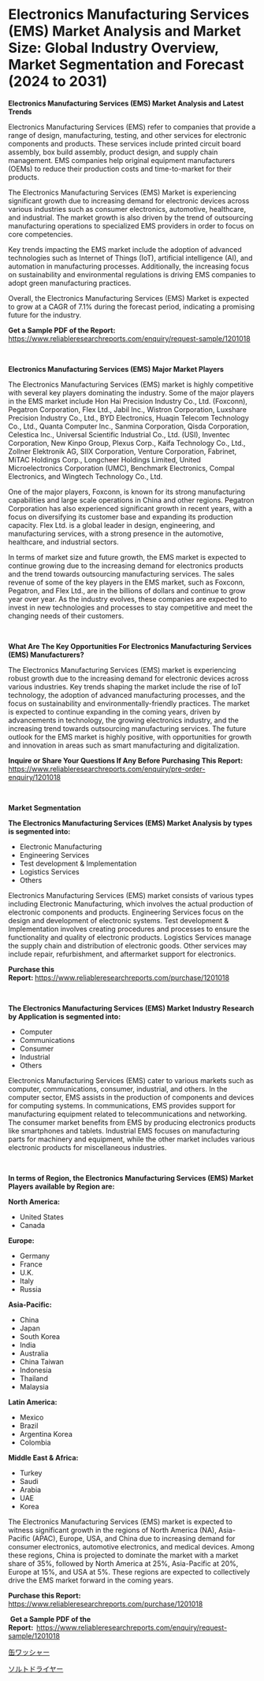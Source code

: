 <p><h1>Electronics Manufacturing Services (EMS) Market Analysis and Market Size: Global Industry Overview, Market Segmentation and Forecast (2024 to 2031)</h1></p><p><strong>Electronics Manufacturing Services (EMS) Market Analysis and Latest Trends</strong></p>
<p><p>Electronics Manufacturing Services (EMS) refer to companies that provide a range of design, manufacturing, testing, and other services for electronic components and products. These services include printed circuit board assembly, box build assembly, product design, and supply chain management. EMS companies help original equipment manufacturers (OEMs) to reduce their production costs and time-to-market for their products.</p><p>The Electronics Manufacturing Services (EMS) Market is experiencing significant growth due to increasing demand for electronic devices across various industries such as consumer electronics, automotive, healthcare, and industrial. The market growth is also driven by the trend of outsourcing manufacturing operations to specialized EMS providers in order to focus on core competencies.</p><p>Key trends impacting the EMS market include the adoption of advanced technologies such as Internet of Things (IoT), artificial intelligence (AI), and automation in manufacturing processes. Additionally, the increasing focus on sustainability and environmental regulations is driving EMS companies to adopt green manufacturing practices.</p><p>Overall, the Electronics Manufacturing Services (EMS) Market is expected to grow at a CAGR of 7.1% during the forecast period, indicating a promising future for the industry.</p></p>
<p><strong>Get a Sample PDF of the Report:&nbsp;</strong> <a href="https://www.reliableresearchreports.com/enquiry/request-sample/1201018">https://www.reliableresearchreports.com/enquiry/request-sample/1201018</a></p>
<p>&nbsp;</p>
<p><strong>Electronics Manufacturing Services (EMS) Major Market Players</strong></p>
<p><p>The Electronics Manufacturing Services (EMS) market is highly competitive with several key players dominating the industry. Some of the major players in the EMS market include Hon Hai Precision Industry Co., Ltd. (Foxconn), Pegatron Corporation, Flex Ltd., Jabil Inc., Wistron Corporation, Luxshare Precision Industry Co., Ltd., BYD Electronics, Huaqin Telecom Technology Co., Ltd., Quanta Computer Inc., Sanmina Corporation, Qisda Corporation, Celestica Inc., Universal Scientific Industrial Co., Ltd. (USI), Inventec Corporation, New Kinpo Group, Plexus Corp., Kaifa Technology Co., Ltd., Zollner Elektronik AG, SIIX Corporation, Venture Corporation, Fabrinet, MiTAC Holdings Corp., Longcheer Holdings Limited, United Microelectronics Corporation (UMC), Benchmark Electronics, Compal Electronics, and Wingtech Technology Co., Ltd.</p><p>One of the major players, Foxconn, is known for its strong manufacturing capabilities and large scale operations in China and other regions. Pegatron Corporation has also experienced significant growth in recent years, with a focus on diversifying its customer base and expanding its production capacity. Flex Ltd. is a global leader in design, engineering, and manufacturing services, with a strong presence in the automotive, healthcare, and industrial sectors.</p><p>In terms of market size and future growth, the EMS market is expected to continue growing due to the increasing demand for electronics products and the trend towards outsourcing manufacturing services. The sales revenue of some of the key players in the EMS market, such as Foxconn, Pegatron, and Flex Ltd., are in the billions of dollars and continue to grow year over year. As the industry evolves, these companies are expected to invest in new technologies and processes to stay competitive and meet the changing needs of their customers.</p></p>
<p>&nbsp;</p>
<p><strong>What Are The Key Opportunities For Electronics Manufacturing Services (EMS) Manufacturers?</strong></p>
<p><p>The Electronics Manufacturing Services (EMS) market is experiencing robust growth due to the increasing demand for electronic devices across various industries. Key trends shaping the market include the rise of IoT technology, the adoption of advanced manufacturing processes, and the focus on sustainability and environmentally-friendly practices. The market is expected to continue expanding in the coming years, driven by advancements in technology, the growing electronics industry, and the increasing trend towards outsourcing manufacturing services. The future outlook for the EMS market is highly positive, with opportunities for growth and innovation in areas such as smart manufacturing and digitalization.</p></p>
<p><strong>Inquire or Share Your Questions If Any Before Purchasing This Report:</strong> <a href="https://www.reliableresearchreports.com/enquiry/pre-order-enquiry/1201018">https://www.reliableresearchreports.com/enquiry/pre-order-enquiry/1201018</a></p>
<p>&nbsp;</p>
<p><strong>Market Segmentation</strong></p>
<p><strong>The Electronics Manufacturing Services (EMS) Market Analysis by types is segmented into:</strong></p>
<p><ul><li>Electronic Manufacturing</li><li>Engineering Services</li><li>Test development & Implementation</li><li>Logistics Services</li><li>Others</li></ul></p>
<p><p>Electronics Manufacturing Services (EMS) market consists of various types including Electronic Manufacturing, which involves the actual production of electronic components and products. Engineering Services focus on the design and development of electronic systems. Test development & Implementation involves creating procedures and processes to ensure the functionality and quality of electronic products. Logistics Services manage the supply chain and distribution of electronic goods. Other services may include repair, refurbishment, and aftermarket support for electronics.</p></p>
<p><strong>Purchase this Report:&nbsp;</strong><a href="https://www.reliableresearchreports.com/purchase/1201018">https://www.reliableresearchreports.com/purchase/1201018</a></p>
<p>&nbsp;</p>
<p><strong>The Electronics Manufacturing Services (EMS) Market Industry Research by Application is segmented into:</strong></p>
<p><ul><li>Computer</li><li>Communications</li><li>Consumer</li><li>Industrial</li><li>Others</li></ul></p>
<p><p>Electronics Manufacturing Services (EMS) cater to various markets such as computer, communications, consumer, industrial, and others. In the computer sector, EMS assists in the production of components and devices for computing systems. In communications, EMS provides support for manufacturing equipment related to telecommunications and networking. The consumer market benefits from EMS by producing electronics products like smartphones and tablets. Industrial EMS focuses on manufacturing parts for machinery and equipment, while the other market includes various electronic products for miscellaneous industries.</p></p>
<p>&nbsp;</p>
<p><strong>In terms of Region, the Electronics Manufacturing Services (EMS) Market Players available by Region are:</strong></p>
<p>
    <p> <strong> North America: </strong>
        <ul>
            <li>United States</li>
            <li>Canada</li>
        </ul>
        </p> 
    <p> <strong> Europe: </strong>
        <ul>
            <li>Germany</li>
            <li>France</li>
            <li>U.K.</li>
            <li>Italy</li>
            <li>Russia</li>
        </ul>
        </p> 
    <p> <strong> Asia-Pacific: </strong>
        <ul>
            <li>China</li>
            <li>Japan</li>
            <li>South Korea</li>
            <li>India</li>
            <li>Australia</li>
            <li>China Taiwan</li>
            <li>Indonesia</li>
            <li>Thailand</li>
            <li>Malaysia</li>
        </ul>
        </p> 
    <p> <strong> Latin America: </strong>
        <ul>
            <li>Mexico</li>
            <li>Brazil</li>
            <li>Argentina Korea</li>
            <li>Colombia</li>
        </ul>
        </p> 
    <p> <strong> Middle East & Africa: </strong>
        <ul>
            <li>Turkey</li>
            <li>Saudi</li>
            <li>Arabia</li>
            <li>UAE</li>
            <li>Korea</li>
        </ul>
    </p>
    </p>
<p><p>The Electronics Manufacturing Services (EMS) market is expected to witness significant growth in the regions of North America (NA), Asia-Pacific (APAC), Europe, USA, and China due to increasing demand for consumer electronics, automotive electronics, and medical devices. Among these regions, China is projected to dominate the market with a market share of 35%, followed by North America at 25%, Asia-Pacific at 20%, Europe at 15%, and USA at 5%. These regions are expected to collectively drive the EMS market forward in the coming years.</p></p>
<p><strong>Purchase this Report: </strong><a href="https://www.reliableresearchreports.com/purchase/1201018">https://www.reliableresearchreports.com/purchase/1201018</a></p>
<p>&nbsp;<strong>Get a Sample PDF of the Report:&nbsp;&nbsp;</strong><a href="https://www.reliableresearchreports.com/enquiry/request-sample/1201018">https://www.reliableresearchreports.com/enquiry/request-sample/1201018</a></p>
<p><strong></strong></p>
<p><p><a href="https://github.com/KaydenJohns1964/Market-Research-Report-List-1/blob/main/648629112677.md">缶ワッシャー</a></p><p><a href="https://github.com/marbadji/Market-Research-Report-List-1/blob/main/274640412676.md">ソルトドライヤー</a></p></p>